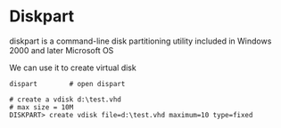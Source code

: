 # Diskpart 

diskpart is a command-line disk partitioning utility included in Windows 2000 and later Microsoft OS

We can use it to create virtual disk

```
dispart        # open dispart

# create a vdisk d:\test.vhd
# max size = 10M
DISKPART> create vdisk file=d:\test.vhd maximum=10 type=fixed
```